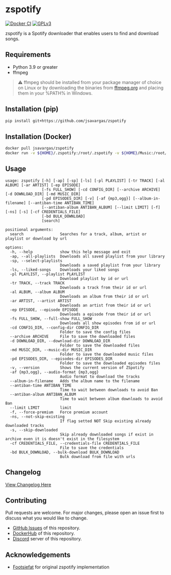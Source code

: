 # zspotify

[![Docker CI](https://github.com/jsavargas/zspotify/actions/workflows/docker-ci.yml/badge.svg)](https://github.com/jsavargas/zspotify/actions/workflows/docker-ci.yml)
[![GPLv3](https://img.shields.io/github/license/jsavargas/zspotify)](https://opensource.org/license/gpl-3-0)

zspotify is a Spotify downloader that enables users to find and download songs.


## Requirements

- Python 3.9 or greater
- ffmpeg

> :warning: ffmpeg should be installed from your package manager of choice on Linux or by
downloading the binaries from [ffmpeg.org](https://ffmpeg.org) and placing them in your %PATH% in Windows.


## Installation (pip)

```bash
pip install git+https://github.com/jsavargas/zspotify
```


## Installation (Docker)

```bash
docker pull jsavargas/zspotify
docker run -v ${HOME}/.zspotify:/root/.zspotify -v ${HOME}/Music:/root/Music -it jsavargas/zspotify
```


## Usage

```
usage: zspotify [-h] [-ap] [-sp] [-ls] [-pl PLAYLIST] [-tr TRACK] [-al ALBUM] [-ar ARTIST] [-ep EPISODE]
                [-fs FULL_SHOW] [-cd CONFIG_DIR] [--archive ARCHIVE] [-d DOWNLOAD_DIR] [-md MUSIC_DIR]
                [-pd EPISODES_DIR] [-v] [-af {mp3,ogg}] [--album-in-filename] [--antiban-time ANTIBAN_TIME]
                [--antiban-album ANTIBAN_ALBUM] [--limit LIMIT] [-f] [-ns] [-s] [-cf CREDENTIALS_FILE]
                [-bd BULK_DOWNLOAD]
                [search]

positional arguments:
  search                Searches for a track, album, artist or playlist or download by url

options:
  -h, --help            show this help message and exit
  -ap, --all-playlists  Downloads all saved playlist from your library
  -sp, --select-playlists
                        Downloads a saved playlist from your library
  -ls, --liked-songs    Downloads your liked songs
  -pl PLAYLIST, --playlist PLAYLIST
                        Download playlist by id or url
  -tr TRACK, --track TRACK
                        Downloads a track from their id or url
  -al ALBUM, --album ALBUM
                        Downloads an album from their id or url
  -ar ARTIST, --artist ARTIST
                        Downloads an artist from their id or url
  -ep EPISODE, --episode EPISODE
                        Downloads a episode from their id or url
  -fs FULL_SHOW, --full-show FULL_SHOW
                        Downloads all show episodes from id or url
  -cd CONFIG_DIR, --config-dir CONFIG_DIR
                        Folder to save the config files
  --archive ARCHIVE     File to save the downloaded files
  -d DOWNLOAD_DIR, --download-dir DOWNLOAD_DIR
                        Folder to save the downloaded files
  -md MUSIC_DIR, --music-dir MUSIC_DIR
                        Folder to save the downloaded music files
  -pd EPISODES_DIR, --episodes-dir EPISODES_DIR
                        Folder to save the downloaded episodes files
  -v, --version         Shows the current version of ZSpotify
  -af {mp3,ogg}, --audio-format {mp3,ogg}
                        Audio format to download the tracks
  --album-in-filename   Adds the album name to the filename
  --antiban-time ANTIBAN_TIME
                        Time to wait between downloads to avoid Ban
  --antiban-album ANTIBAN_ALBUM
                        Time to wait between album downloads to avoid Ban
  --limit LIMIT         limit
  -f, --force-premium   Force premium account
  -ns, --not-skip-existing
                        If flag setted NOT Skip existing already downloaded tracks
  -s, --skip-downloaded
                        Skip already downloaded songs if exist in archive even it is doesn't exist in the filesystem
  -cf CREDENTIALS_FILE, --credentials-file CREDENTIALS_FILE
                        File to save the credentials
  -bd BULK_DOWNLOAD, --bulk-download BULK_DOWNLOAD
                        Bulk download from file with urls
```


## Changelog

[View Changelog Here](https://github.com/jsavargas/zspotify/blob/master/CHANGELOG.md)


## Contributing

Pull requests are welcome. For major changes, please open an issue first
to discuss what you would like to change.

- [GitHub Issues](https://github.com/jsavargas/zspotify/issues) of this repository.
- [DockerHub](https://hub.docker.com/r/jsavargas/zspotify) of this repository.
- [Discord](https://discord.gg/grCt4AufmC) server of this repository.


## Acknowledgements

- [Footsiefat](https://github.com/Footsiefat) for original zspotify implementation
